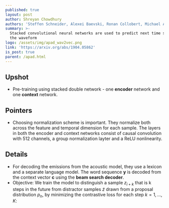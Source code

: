 ```yaml
---
published: true
layout: post
author: Shreyan Chowdhury
authors: 'Steffen Schneider, Alexei Baevski, Ronan Collobert, Michael Auli'
summary: >-
  Stacked convolutional neural networks are used to predict next time step in
  the waveform
logo: /assets/img/apad_wav2vec.png
link: 'https://arxiv.org/abs/1904.05862'
is_post: true
parent: /apad.html
---
```

## Upshot
- Pre-training using stacked double network - one **encoder** network and one **context** network.

## Pointers
- Choosing normalization scheme is important. They normalize both across the feature and temporal dimension for each sample. The layers in both the encoder and context networks consist of causal convolution with 512 channels, a group normalization layter and a ReLU nonlinearity.

## Details
- For decoding the emissions from the acoustic model, they use a lexicon and a separate language model. The word sequence $\mathbf{y}$ is decoded from the context vector $\mathbf{c}$ using the **beam search decoder**. 
- Objective: We train the model to distinguish a sample $z_{i+k}$ that is k steps in the future from distractor samples $\tilde z$ drawn from a proposal distribution $p_n$, by minimizing the contrastive loss for each step $k = 1, ... ,K:$
